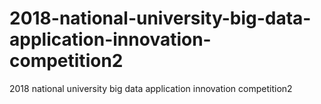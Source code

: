 # 2018-national-university-big-data-application-innovation-competition2
2018  national university  big  data  application  innovation  competition2
